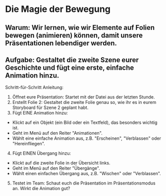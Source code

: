 # Die Magie der Bewegung

## Warum: Wir lernen, wie wir Elemente auf Folien bewegen (animieren) können, damit unsere Präsentationen lebendiger werden.

## Aufgabe: Gestaltet die zweite Szene eurer Geschichte und fügt eine erste, einfache Animation hinzu.

Schritt-für-Schritt Anleitung:
1. Öffnet eure Präsentation: Startet mit der Datei aus der letzten Stunde.
2. Erstellt Folie 2: Gestaltet die zweite Folie genau so, wie ihr es in eurem Storyboard für Szene 2 geplant habt.
3. Fügt EINE Animation hinzu:
* Klickt auf ein Objekt (ein Bild oder ein Textfeld), das besonders wichtig ist.
* Geht im Menü auf den Reiter "Animationen".
* Wählt eine einfache Animation aus, z.B. "Erscheinen", "Verblassen" oder "Hereinfliegen".
4. Fügt EINEN Übergang hinzu:
* Klickt auf die zweite Folie in der Übersicht links.
* Geht im Menü auf den Reiter "Übergänge".
* Wählt einen einfachen Übergang aus, z.B. "Wischen" oder "Verblassen".
5. Testet im Team: Schaut euch die Präsentation im Präsentationsmodus an. Wirkt die Animation gut?

